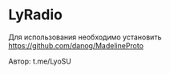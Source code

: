 # LyRadio
Для использования необходимо установить https://github.com/danog/MadelineProto

Автор: t.me/LyoSU

